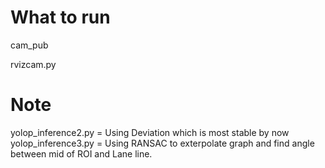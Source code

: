 # What to run 

cam_pub

rvizcam.py

# Note
yolop_inference2.py = Using Deviation which is most stable by now
yolop_inference3.py = Using RANSAC to exterpolate graph and find angle between mid of ROI and Lane line.